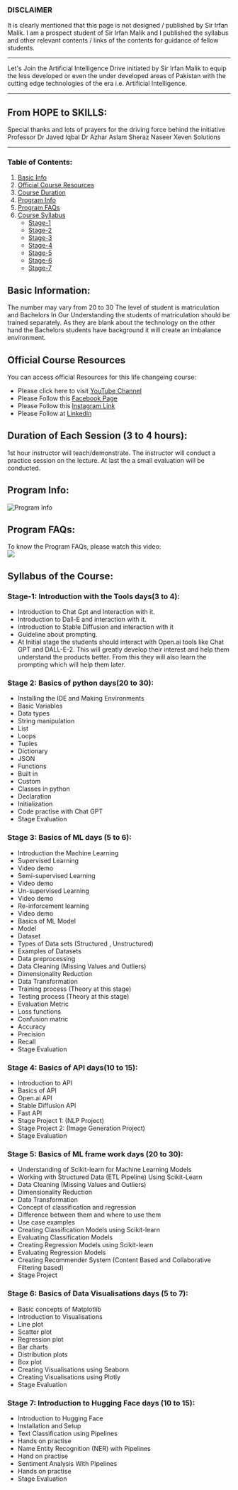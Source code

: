 <!-- # Learn AI with Irfan Malik -->
<DIV>
  <h3>DISCLAIMER</h3>
  <p>It is clearly mentioned that this page is not designed / published by Sir Irfan Malik. I am a prospect student of Sir Irfan Malik and I published the syllabus and other relevant contents / links of the contents for guidance of fellow students.</p>
</DIV>
<hr>


<p>Let's Join the Artificial Intelligence Drive initiated by Sir Irfan Malik to equip the less developed or even the under developed areas of Pakistan with the cutting edge technologies of the era i.e. Artificial Intelligence.</p><hr>

## From HOPE to SKILLS:
Special thanks and lots of prayers for the driving force behind the initiative Professor Dr Javed Iqbal Dr Azhar Aslam Sheraz Naseer Xeven Solutions<hr>

### Table of Contents:

 1. [Basic Info](#BasicInfo)
 2. [Official Course Resources](#resources)
 3. [Course Duration](#CourseDuration)
 4. [Program Info](#ProgInfo)
 5. [Program FAQs](#FAQs)
 6. [Course Syllabus](#CourseSyllabus)
    - [Stage-1](#stage1)
    - [Stage-2](#stage2)
    - [Stage-3](#stage3)
    - [Stage-4](#stage4)
    - [Stage-5](#stage5)
    - [Stage-6](#stage6)
    - [Stage-7](#stage7)


## Basic Information: <a name="BasicInfo"></a>
The number may vary from 20 to 30 
The level of student is matriculation and Bachelors
In Our Understanding the students of matriculation should be trained separately. As they are blank about the technology on the other hand the Bachelors students have background it will create an imbalance environment.

## Official Course Resources <a name="resources"></a>
You can access official Resources for this life changeing course:<br/>
  - Please click here to visit [YouTube Channel](https://www.youtube.com/@muhammadirfanmalik)
  - Please Follow this [Facebook Page](https://www.facebook.com/iamirfansaeedmalik)
  - Please Follow this [Instagram Link](https://www.instagram.com/iamirfanmalikofficial/)
  - Please Follow at [Linkedin](https://www.linkedin.com/in/muhammadirfanmalik/)
  


## Duration of Each Session (3 to 4 hours): <a name="CourseDuration"></a>
1st hour instructor will teach/demonstrate. The instructor will conduct a practice session on the lecture. At last the a small evaluation will be conducted. 

## Program Info: <a name="ProgInfo"></a>
![Program Info](https://user-images.githubusercontent.com/21336372/233968764-ed1e4e7d-0916-4ff9-bb23-ee176858ed08.jpg) 
 
## Program FAQs: <a name="FAQs"></a>
To know the Program FAQs, please watch this video:<br/>
[![](https://img.youtube.com/vi/_6zP4qtIC3Y/0.jpg)](https://www.youtube.com/watch?v=_6zP4qtIC3Y)

## Syllabus of the Course: <a name="CourseSyllabus"></a>
### Stage-1: Introduction with the Tools days(3 to 4): <a name="stage1"></a>
  - Introduction to Chat Gpt and Interaction with it.
  - Introduction to Dall-E and interaction with it.
  - Introduction to Stable Diffusion and interaction with it
  - Guideline about prompting.
  - At Initial stage the students should interact with Open.ai tools like Chat GPT and DALL-E-2. This will greatly develop their interest and help them understand the products better. From this they will also learn the prompting which will help them later.

### Stage 2: Basics of python  days(20 to 30): <a name="stage2"></a>
  - Installing the IDE and Making Environments
  - Basic Variables
  - Data types
  - String manipulation
  - List
  - Loops
  - Tuples
  - Dictionary
  - JSON
  - Functions
  - Built in
  - Custom
  - Classes in python
  - Declaration
  - Initialization
  - Code practise with Chat GPT
  - Stage Evaluation

### Stage 3: Basics of ML days (5 to 6): <a name="stage3"></a>
  - Introduction the Machine Learning
  - Supervised Learning
  - Video demo
  - Semi-supervised Learning
  - Video demo
  - Un-supervised Learning
  - Video demo
  - Re-inforcement learning
  - Video demo
  - Basics of ML Model
  - Model
  - Dataset
  - Types of Data sets (Structured , Unstructured)
  - Examples of Datasets
  - Data preprocessing
  - Data Cleaning (Missing Values and Outliers)
  - Dimensionality Reduction 
  - Data Transformation
  - Training process (Theory at this stage)
  - Testing process  (Theory at this stage)
  - Evaluation Metric
  - Loss functions
  - Confusion matric
  - Accuracy
  - Precision 
  - Recall 
  - Stage Evaluation

### Stage 4: Basics of API  days(10 to 15): <a name="stage4"></a>
  - Introduction to API
  - Basics of API 
  - Open.ai API
  - Stable Diffusion API
  - Fast API
  - Stage Project 1: (NLP Project) 
  - Stage Project 2: (Image Generation Project)
  - Stage Evaluation

### Stage 5: Basics of ML frame work days (20 to 30): <a name="stage5"></a>
  - Understanding of Scikit-learn for Machine Learning Models
  - Working with Structured Data (ETL Pipeline) Using Scikit-Learn
  - Data Cleaning (Missing Values and Outliers)
  - Dimensionality Reduction
  - Data Transformation
  - Concept of classification and regression 
  - Difference between them and where to use them
  - Use case examples
  - Creating Classification Models using Scikit-learn
  - Evaluating Classification Models
  - Creating Regression Models using Scikit-learn
  - Evaluating Regression Models
  - Creating Recommender System (Content Based and Collaborative Filtering based)
  - Stage Project

### Stage 6: Basics of Data Visualisations  days (5 to 7): <a name="stage6"></a>
  - Basic concepts of Matplotlib
  - Introduction to Visualisations
  - Line plot
  - Scatter plot
  - Regression plot
  - Bar charts
  - Distribution plots
  - Box plot
  - Creating Visualisations using Seaborn
  - Creating Visualisations using Plotly
  - Stage Evaluation

### Stage 7: Introduction to Hugging Face  days (10 to 15): <a name="stage7"></a>
  - Introduction to Hugging Face 
  - Installation and Setup
  - Text Classification using Pipelines
  - Hands on practise
  - Name Entity Recognition (NER) with Pipelines
  - Hand on practise
  - Sentiment Analysis With Pipelines
  - Hands on practise
  - Stage Evaluation

